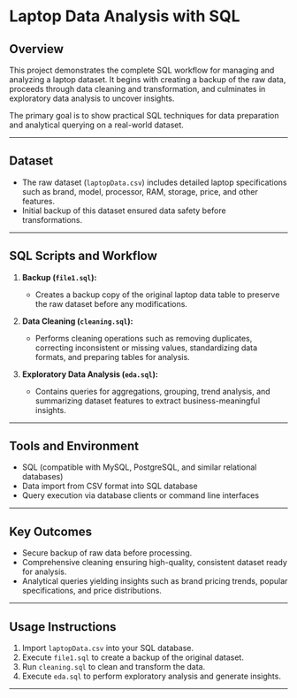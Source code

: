 # Laptop Data Analysis with SQL

## Overview
This project demonstrates the complete SQL workflow for managing and analyzing a laptop dataset. It begins with creating a backup of the raw data, proceeds through data cleaning and transformation, and culminates in exploratory data analysis to uncover insights.

The primary goal is to show practical SQL techniques for data preparation and analytical querying on a real-world dataset.

---

## Dataset
- The raw dataset (`laptopData.csv`) includes detailed laptop specifications such as brand, model, processor, RAM, storage, price, and other features.
- Initial backup of this dataset ensured data safety before transformations.

---

## SQL Scripts and Workflow

1. **Backup (`file1.sql`):** 
   - Creates a backup copy of the original laptop data table to preserve the raw dataset before any modifications.

2. **Data Cleaning (`cleaning.sql`):**
   - Performs cleaning operations such as removing duplicates, correcting inconsistent or missing values, standardizing data formats, and preparing tables for analysis.

3. **Exploratory Data Analysis (`eda.sql`):**
   - Contains queries for aggregations, grouping, trend analysis, and summarizing dataset features to extract business-meaningful insights.

---

## Tools and Environment

- SQL (compatible with MySQL, PostgreSQL, and similar relational databases)
- Data import from CSV format into SQL database
- Query execution via database clients or command line interfaces

---

## Key Outcomes

- Secure backup of raw data before processing.
- Comprehensive cleaning ensuring high-quality, consistent dataset ready for analysis.
- Analytical queries yielding insights such as brand pricing trends, popular specifications, and price distributions.

---

## Usage Instructions

1. Import `laptopData.csv` into your SQL database.
2. Execute `file1.sql` to create a backup of the original dataset.
3. Run `cleaning.sql` to clean and transform the data.
4. Execute `eda.sql` to perform exploratory analysis and generate insights.

---
